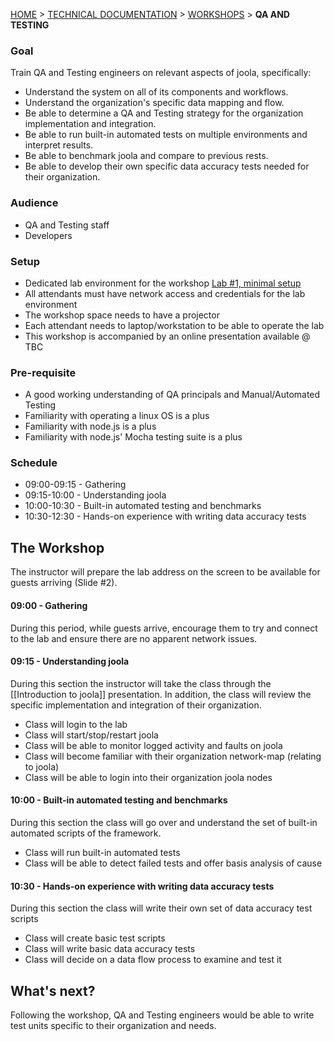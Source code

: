 [HOME](Home) > [TECHNICAL DOCUMENTATION](technical-documentation) > [WORKSHOPS](workshops) > **QA AND TESTING**

### Goal
Train QA and Testing engineers on relevant aspects of joola, specifically:
- Understand the system on all of its components and workflows.
- Understand the organization's specific data mapping and flow.
- Be able to determine a QA and Testing strategy for the organization implementation and integration.
- Be able to run built-in automated tests on multiple environments and interpret results.
- Be able to benchmark joola and compare to previous rests.
- Be able to develop their own specific data accuracy tests needed for their organization.

### Audience
- QA and Testing staff
- Developers

### Setup
- Dedicated lab environment for the workshop [Lab #1, minimal setup](Lab-%231---Minimal-Setup)
- All attendants must have network access and credentials for the lab environment 
- The workshop space needs to have a projector
- Each attendant needs to laptop/workstation to be able to operate the lab
- This workshop is accompanied by an online presentation available @ TBC 

### Pre-requisite
- A good working understanding of QA principals and Manual/Automated Testing
- Familiarity with operating a linux OS is a plus
- Familiarity with node.js is a plus
- Familiarity with node.js' Mocha testing suite is a plus

### Schedule
- 09:00-09:15 - Gathering
- 09:15-10:00 - Understanding joola
- 10:00-10:30 - Built-in automated testing and benchmarks
- 10:30-12:30 - Hands-on experience with writing data accuracy tests

## The Workshop
The instructor will prepare the lab address on the screen to be available for guests arriving (Slide #2).

#### 09:00 - Gathering
During this period, while guests arrive, encourage them to try and connect to the lab and ensure there are no apparent network issues.
 
#### 09:15 - Understanding joola
During this section the instructor will take the class through the [[Introduction to joola]] presentation.
In addition, the class will review the specific implementation and integration of their organization.
- Class will login to the lab
- Class will start/stop/restart joola
- Class will be able to monitor logged activity and faults on joola
- Class will become familiar with their organization network-map (relating to joola)
- Class will be able to login into their organization joola nodes

#### 10:00 - Built-in automated testing and benchmarks
During this section the class will go over and understand the set of built-in automated scripts of the framework.
- Class will run built-in automated tests
- Class will be able to detect failed tests and offer basis analysis of cause

#### 10:30 - Hands-on experience with writing data accuracy tests
During this section the class will write their own set of data accuracy test scripts
- Class will create basic test scripts
- Class will write basic data accuracy tests
- Class will decide on a data flow process to examine and test it

## What's next?
Following the workshop, QA and Testing engineers would be able to write test units specific to their organization and needs.